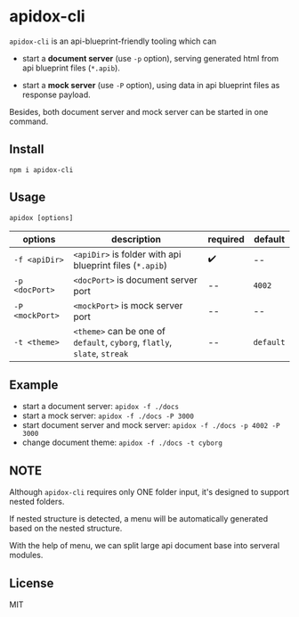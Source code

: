 # apidox-cli

`apidox-cli` is an api-blueprint-friendly tooling which can

- start a **document server** (use `-p` option), serving generated html from api blueprint files (`*.apib`).

- start a **mock server** (use `-P` option), using data in api blueprint files as response payload.

Besides, both document server and mock server can be started in one command. 


## Install

  `npm i apidox-cli`

## Usage

  `apidox [options]`

| options | description | required | default |
| ---- | ---- | --- | --- |
| `-f <apiDir>` | `<apiDir>` is folder with api blueprint files (`*.apib`) | :heavy_check_mark: | -- |
| `-p <docPort>` | `<docPort>` is document server port | -- | `4002` |
| `-P <mockPort>` | `<mockPort>` is mock server port | -- | -- |
| `-t <theme>` | `<theme>` can be one of `default`, `cyborg`, `flatly`, `slate`, `streak` | -- | `default` |

## Example


- start a document server: `apidox -f ./docs`
- start a mock server: `apidox -f ./docs -P 3000`
- start document server and mock server: `apidox -f ./docs -p 4002 -P 3000`
- change document theme: `apidox -f ./docs -t cyborg`


## NOTE

Although `apidox-cli` requires only ONE folder input, it's designed to support nested folders. 

If nested structure is detected, a menu will be automatically generated based on the nested structure. 

With the help of menu, we can split large api document base into serveral modules.


## License

MIT

